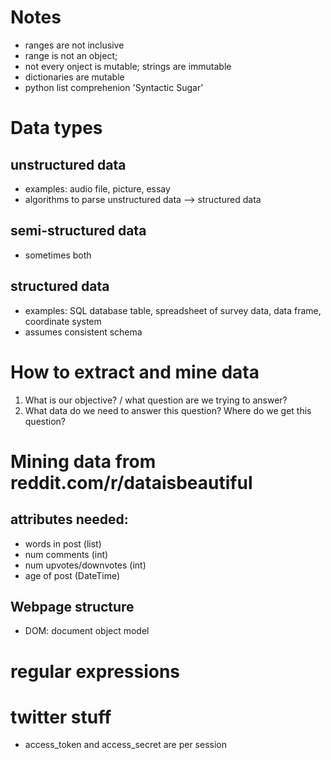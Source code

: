 # Notes
* ranges are not inclusive
* range is not an object; 
* not every onject is mutable; strings are immutable
* dictionaries are mutable
* python list comprehenion 'Syntactic Sugar'

# Data types
## unstructured data
* examples: audio file, picture, essay
* algorithms to parse unstructured data --> structured data
## semi-structured data
* sometimes both
## structured data
* examples: SQL database table, spreadsheet of survey data, data frame, coordinate system
* assumes consistent schema

# How to extract and mine data
1. What is our objective? / what question are we trying to answer?
2. What data do we need to answer this question? Where do we get this question?

# Mining data from reddit.com/r/dataisbeautiful
## attributes needed:
* words in post (list)
* num comments (int)
* num upvotes/downvotes (int)
* age of post (DateTime)
## Webpage structure
* DOM: document object model

# regular expressions

# twitter stuff
* access_token and access_secret are per session


